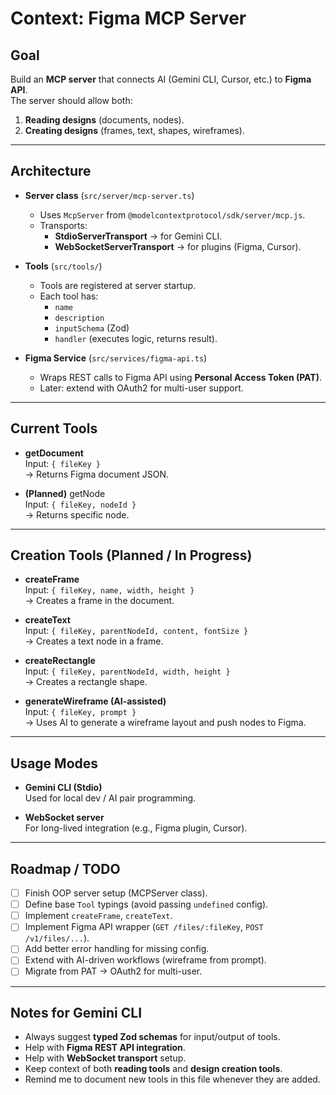 # Context: Figma MCP Server

## Goal

Build an **MCP server** that connects AI (Gemini CLI, Cursor, etc.) to **Figma API**.  
The server should allow both:

1. **Reading designs** (documents, nodes).
2. **Creating designs** (frames, text, shapes, wireframes).

---

## Architecture

- **Server class** (`src/server/mcp-server.ts`)
  - Uses `McpServer` from `@modelcontextprotocol/sdk/server/mcp.js`.
  - Transports:
    - **StdioServerTransport** → for Gemini CLI.
    - **WebSocketServerTransport** → for plugins (Figma, Cursor).

- **Tools** (`src/tools/`)
  - Tools are registered at server startup.
  - Each tool has:
    - `name`
    - `description`
    - `inputSchema` (Zod)
    - `handler` (executes logic, returns result).

- **Figma Service** (`src/services/figma-api.ts`)
  - Wraps REST calls to Figma API using **Personal Access Token (PAT)**.
  - Later: extend with OAuth2 for multi-user support.

---

## Current Tools

- **getDocument**  
  Input: `{ fileKey }`  
  → Returns Figma document JSON.

- **(Planned)** getNode  
  Input: `{ fileKey, nodeId }`  
  → Returns specific node.

---

## Creation Tools (Planned / In Progress)

- **createFrame**  
  Input: `{ fileKey, name, width, height }`  
  → Creates a frame in the document.

- **createText**  
  Input: `{ fileKey, parentNodeId, content, fontSize }`  
  → Creates a text node in a frame.

- **createRectangle**  
  Input: `{ fileKey, parentNodeId, width, height }`  
  → Creates a rectangle shape.

- **generateWireframe (AI-assisted)**  
  Input: `{ fileKey, prompt }`  
  → Uses AI to generate a wireframe layout and push nodes to Figma.

---

## Usage Modes

- **Gemini CLI (Stdio)**  
  Used for local dev / AI pair programming.

- **WebSocket server**  
  For long-lived integration (e.g., Figma plugin, Cursor).

---

## Roadmap / TODO

- [ ] Finish OOP server setup (MCPServer class).
- [ ] Define base `Tool` typings (avoid passing `undefined` config).
- [ ] Implement `createFrame`, `createText`.
- [ ] Implement Figma API wrapper (`GET /files/:fileKey`, `POST /v1/files/...`).
- [ ] Add better error handling for missing config.
- [ ] Extend with AI-driven workflows (wireframe from prompt).
- [ ] Migrate from PAT → OAuth2 for multi-user.

---

## Notes for Gemini CLI

- Always suggest **typed Zod schemas** for input/output of tools.
- Help with **Figma REST API integration**.
- Help with **WebSocket transport** setup.
- Keep context of both **reading tools** and **design creation tools**.
- Remind me to document new tools in this file whenever they are added.
